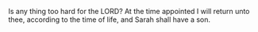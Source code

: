 Is any thing too hard for the LORD? At the time appointed I will return unto thee, according to the time of life, and Sarah shall have a son.
